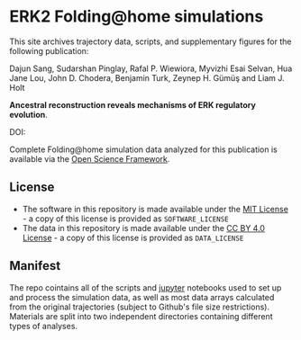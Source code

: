# ERK2 Folding@home simulations

This site archives trajectory data, scripts, and supplementary figures for the following publication:

Dajun Sang, Sudarshan Pinglay, Rafal P. Wiewiora, Myvizhi Esai Selvan, Hua Jane Lou, John D. Chodera, Benjamin Turk, Zeynep H. Gümüş and Liam J. Holt

**Ancestral reconstruction reveals mechanisms of ERK regulatory evolution**.  

DOI: 

Complete Folding@home simulation data analyzed for this publication is available via the [Open Science Framework](https://osf.io/dp4cb/).

## License 
* The software in this repository is made available under the [MIT License](https://opensource.org/licenses/MIT) - a copy of this license is provided as `SOFTWARE_LICENSE`
* The data in this repository is made available under the [CC BY 4.0 License](https://creativecommons.org/licenses/by/4.0/) - a copy of this license is provided as `DATA_LICENSE`

## Manifest

The repo cointains all of the scripts and [jupyter](http://jupyter.org/) notebooks used to set up and process the simulation data, as well as most data arrays calculated from the original trajectories (subject to Github's file size restrictions). Materials are split into two independent directories containing different types of analyses.

